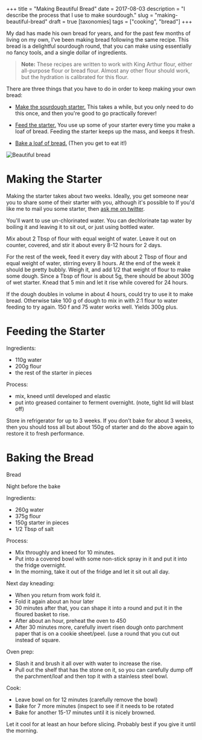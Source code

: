 +++
title = "Making Beautiful Bread"
date = 2017-08-03
description = "I describe the process that I use to make sourdough."
slug = "making-beautiful-bread"
draft = true
[taxonomies]
tags = ["cooking", "bread"]
+++

My dad has made his own bread for years, and for the past few months of living on my own, I've been making bread following the same recipe.
This bread is a delightful sourdough round, that you can make using essentially no fancy tools, and a single dollar of ingredients.

> **Note:** These recipes are written to work with King Arthur flour, either all-purpose flour or bread flour.
> Almost any other flour should work, but the hydration is calibrated for this flour.

There are three things that you have to do in order to keep making your own bread:

* [Make the sourdough starter.](#making-the-starter)
  This takes a while, but you only need to do this once, and then you're good to go practically forever!

* [Feed the starter.](#feeding-the-starter)
  You use up some of your starter every time you make a loaf of bread.
  Feeding the starter keeps up the mass, and keeps it fresh.

* [Bake a loaf of bread.](#baking-the-bread)
  (Then you get to eat it!)

![Beautiful bread](/images/2017-07-31-bread.jpg)

# Making the Starter

Making the starter takes about two weeks.
Ideally, you get someone near you to share some of their starter with you, although it's possible to
If you'd like me to mail you some starter, then [ask me on twitter][].

[ask me on twitter]: https://twitter.com/porglezomp

You'll want to use un-chlorinated water.
You can dechlorinate tap water by boiling it and leaving it to sit out, or just using bottled water.

<!-- * Start with equal weight of flour and water. -->
Mix about 2 Tbsp of flour with equal weight of water.
Leave it out on counter, covered, and stir it about every 8-12 hours for 2 days.

For the rest of the week, feed it every day with about 2 Tbsp of flour and equal weight of water, stirring every 8 hours.
At the end of the week it should be pretty bubbly.
Weigh it, and add 1/2 that weight of flour to make some dough.
Since a Tbsp of flour is about 5g, there should be about 300g of wet starter.
Knead that 5 min and let it rise while covered for 24 hours.

If the dough doubles in volume in about 4 hours, could try to use it to make bread.
Otherwise take 100 g of dough to mix in with 2:1 flour to water feeding to try again.
150 f and 75 water works well.
Yields 300g plus.

# Feeding the Starter

Ingredients:

* 110g water
* 200g flour
* the rest of the starter in pieces

Process:

* mix, kneed until developed and elastic
* put into greased container to ferment overnight.  (note, tight lid will blast off)

Store in refrigerator for up to 3 weeks. If you don’t bake for about 3 weeks, then you should toss all but about 150g of starter and do the above again to restore it to fresh performance.

# Baking the Bread

Bread

Night before the bake

Ingredients:

* 260g water
* 375g flour
* 150g starter in pieces
* 1/2 Tbsp of salt

Process:

* Mix throughly and kneed for 10 minutes.
* Put into a covered bowl with some non-stick spray in it and put it into the fridge overnight.
* In the morning, take it out of the fridge and let it sit out all day.

Next day kneading:

* When you return from work fold it.
* Fold it again about an hour later
* 30 minutes after that, you can shape it into a round and put it in the floured basket to rise.
* After about an hour, preheat the oven to 450
* After 30 minutes more, carefully invert risen dough onto parchment paper that is on a cookie sheet/peel. (use a round that you cut out instead of square.

Oven prep:

* Slash it and brush it all over with water to increase the rise.
* Pull out the shelf that has the stone on it, so you can carefully dump off the parchment/loaf and then top it with a stainless steel bowl.

Cook:

* Leave bowl on for 12 minutes (carefully remove the bowl)
* Bake for 7 more minutes (inspect to see if it needs to be rotated
* Bake for another 15-17 minutes until it is nicely browned.

Let it cool for at least an hour before slicing. Probably best if you give
it until the morning.
